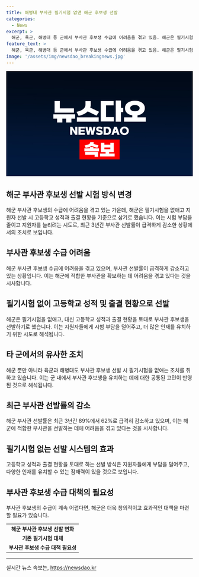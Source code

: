 ```yaml
---
title: 해병대 부사관 필기시험 없앤 해군 후보생 선발
categories:
  - News
excerpt: >
  해군, 육군, 해병대 등 군에서 부사관 후보생 수급에 어려움을 겪고 있음. 해군은 필기시험 없이 고등학교 성적과 출결 현황을 통해 후보생을 선발하기로 함. 이는 부사관 후보생 모집을 촉진하고자 하는 조치로, 최근 선발률이 급감한 상황임. 육군과 해병대도 필기시험 없이 후보생을 선발하기로 했으며, 이는 군의 부족한 인력획득 환경을 보완하기 위한 조치임.
feature_text: >
  해군, 육군, 해병대 등 군에서 부사관 후보생 수급에 어려움을 겪고 있음. 해군은 필기시험 없이 고등학교 성적과 출결 현황을 통해 후보생을 선발하기로 함. 이는 부사관 후보생 모집을 촉진하고자 하는 조치로, 최근 선발률이 급감한 상황임. 육군과 해병대도 필기시험 없이 후보생을 선발하기로 했으며, 이는 군의 부족한 인력획득 환경을 보완하기 위한 조치임.
image: '/assets/img/newsdao_breakingnews.jpg'
---
```


<p><img src="/assets/img/newsdao_breakingnews.jpg" alt="bookingtag 속보" /></p>

<h2 data-ke-size="size26">해군 부사관 후보생 선발 시험 방식 변경</h2>

<p data-ke-size="size16">해군 부사관 후보생의 수급에 어려움을 겪고 있는 가운데, 해군은 필기시험을 없애고 지원자 선발 시 고등학교 성적과 출결 현황을 기준으로 삼기로 했습니다. 이는 시험 부담을 줄이고 지원자를 늘리려는 시도로, 최근 3년간 부사관 선발률이 급격하게 감소한 상황에서의 조치로 보입니다.</p>

<h2 data-ke-size="size26">부사관 후보생 수급 어려움</h2>

<p data-ke-size="size16">해군 부사관 후보생 수급에 어려움을 겪고 있으며, 부사관 선발률이 급격하게 감소하고 있는 상황입니다. 이는 해군에 적합한 부사관을 확보하는 데 어려움을 겪고 있다는 것을 시사합니다.</p>

<h2 data-ke-size="size26">필기시험 없이 고등학교 성적 및 출결 현황으로 선발</h2>

<p data-ke-size="size16">해군은 필기시험을 없애고, 대신 고등학교 성적과 출결 현황을 토대로 부사관 후보생을 선발하기로 했습니다. 이는 지원자들에게 시험 부담을 덜어주고, 더 많은 인재를 유치하기 위한 시도로 해석됩니다.</p>

<h2 data-ke-size="size26">타 군에서의 유사한 조치</h2>

<p data-ke-size="size16">해군 뿐만 아니라 육군과 해병대도 부사관 후보생 선발 시 필기시험을 없애는 조치를 취하고 있습니다. 이는 군 내에서 부사관 후보생을 유치하는 데에 대한 공통된 고민이 반영된 것으로 해석됩니다.</p>

<h2 data-ke-size="size26">최근 부사관 선발률의 감소</h2>

<p data-ke-size="size16">해군 부사관 선발률은 최근 3년간 89%에서 62%로 급격히 감소하고 있으며, 이는 해군에 적합한 부사관을 선발하는 데에 어려움을 겪고 있다는 것을 시사합니다.</p>

<h2 data-ke-size="size26">필기시험 없는 선발 시스템의 효과</h2>

<p data-ke-size="size16">고등학교 성적과 출결 현황을 토대로 하는 선발 방식은 지원자들에게 부담을 덜어주고, 다양한 인재를 유치할 수 있는 잠재력이 있을 것으로 보입니다.</p>

<h2 data-ke-size="size26">부사관 후보생 수급 대책의 필요성</h2>

<p data-ke-size="size16">부사관 후보생의 수급이 계속 어렵다면, 해군은 더욱 창의적이고 효과적인 대책을 마련할 필요가 있습니다.</p>

<table>
    <tbody>
        <tr>
            <td style="text-align: center; height: 17px;"><b>해군 부사관 후보생 선발 변화</b></td>
        </tr>
        <tr>
            <td style="text-align: center; height: 17px;"><b>기존 필기시험 대체</b></td>
        </tr>
        <tr>
            <td style="text-align: center; height: 17px;"><b>부사관 후보생 수급 대책 필요성</b></td>
        </tr>
    </tbody>
</table>

<p><hr></p>
실시간 뉴스 속보는, <a href="https://newsdao.kr" rel="dofollow">https://newsdao.kr</a>


